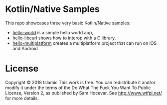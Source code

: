 # Kotlin/Native Samples

This repo showcases three very basic Kotlin/Native samples:

- [hello-world](hello-world) is a simple hello world app,
- [hello-libcurl](hello-libcurl) shows how to interop with a C library,
- [hello-multiplatform](hello-multiplatform) creates a multiplatform project that can run on iOS and Android

# License

Copyright © 2018 tslamic
This work is free. You can redistribute it and/or modify it under the
terms of the Do What The Fuck You Want To Public License, Version 2,
as published by Sam Hocevar. See http://www.wtfpl.net/ for more details.
